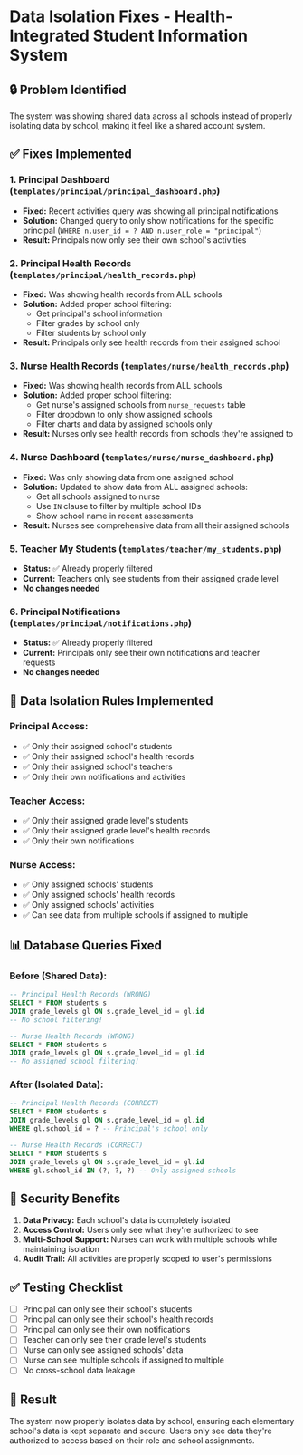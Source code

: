 # Data Isolation Fixes - Health-Integrated Student Information System

## **🔒 Problem Identified**
The system was showing shared data across all schools instead of properly isolating data by school, making it feel like a shared account system.

## **✅ Fixes Implemented**

### **1. Principal Dashboard (`templates/principal/principal_dashboard.php`)**
- **Fixed:** Recent activities query was showing all principal notifications
- **Solution:** Changed query to only show notifications for the specific principal (`WHERE n.user_id = ? AND n.user_role = "principal"`)
- **Result:** Principals now only see their own school's activities

### **2. Principal Health Records (`templates/principal/health_records.php`)**
- **Fixed:** Was showing health records from ALL schools
- **Solution:** Added proper school filtering:
  - Get principal's school information
  - Filter grades by school only
  - Filter students by school only
- **Result:** Principals only see health records from their assigned school

### **3. Nurse Health Records (`templates/nurse/health_records.php`)**
- **Fixed:** Was showing health records from ALL schools
- **Solution:** Added proper school filtering:
  - Get nurse's assigned schools from `nurse_requests` table
  - Filter dropdown to only show assigned schools
  - Filter charts and data by assigned schools only
- **Result:** Nurses only see health records from schools they're assigned to

### **4. Nurse Dashboard (`templates/nurse/nurse_dashboard.php`)**
- **Fixed:** Was only showing data from one assigned school
- **Solution:** Updated to show data from ALL assigned schools:
  - Get all schools assigned to nurse
  - Use `IN` clause to filter by multiple school IDs
  - Show school name in recent assessments
- **Result:** Nurses see comprehensive data from all their assigned schools

### **5. Teacher My Students (`templates/teacher/my_students.php`)**
- **Status:** ✅ Already properly filtered
- **Current:** Teachers only see students from their assigned grade level
- **No changes needed**

### **6. Principal Notifications (`templates/principal/notifications.php`)**
- **Status:** ✅ Already properly filtered
- **Current:** Principals only see their own notifications and teacher requests
- **No changes needed**

## **🔐 Data Isolation Rules Implemented**

### **Principal Access:**
- ✅ Only their assigned school's students
- ✅ Only their assigned school's health records
- ✅ Only their assigned school's teachers
- ✅ Only their own notifications and activities

### **Teacher Access:**
- ✅ Only their assigned grade level's students
- ✅ Only their assigned grade level's health records
- ✅ Only their own notifications

### **Nurse Access:**
- ✅ Only assigned schools' students
- ✅ Only assigned schools' health records
- ✅ Only assigned schools' activities
- ✅ Can see data from multiple schools if assigned to multiple

## **📊 Database Queries Fixed**

### **Before (Shared Data):**
```sql
-- Principal Health Records (WRONG)
SELECT * FROM students s 
JOIN grade_levels gl ON s.grade_level_id = gl.id 
-- No school filtering!

-- Nurse Health Records (WRONG)
SELECT * FROM students s 
JOIN grade_levels gl ON s.grade_level_id = gl.id 
-- No assigned school filtering!
```

### **After (Isolated Data):**
```sql
-- Principal Health Records (CORRECT)
SELECT * FROM students s 
JOIN grade_levels gl ON s.grade_level_id = gl.id 
WHERE gl.school_id = ? -- Principal's school only

-- Nurse Health Records (CORRECT)
SELECT * FROM students s 
JOIN grade_levels gl ON s.grade_level_id = gl.id 
WHERE gl.school_id IN (?, ?, ?) -- Only assigned schools
```

## **🎯 Security Benefits**

1. **Data Privacy:** Each school's data is completely isolated
2. **Access Control:** Users only see what they're authorized to see
3. **Multi-School Support:** Nurses can work with multiple schools while maintaining isolation
4. **Audit Trail:** All activities are properly scoped to user's permissions

## **✅ Testing Checklist**

- [ ] Principal can only see their school's students
- [ ] Principal can only see their school's health records
- [ ] Principal can only see their own notifications
- [ ] Teacher can only see their grade level's students
- [ ] Nurse can only see assigned schools' data
- [ ] Nurse can see multiple schools if assigned to multiple
- [ ] No cross-school data leakage

## **🚀 Result**
The system now properly isolates data by school, ensuring each elementary school's data is kept separate and secure. Users only see data they're authorized to access based on their role and school assignments. 